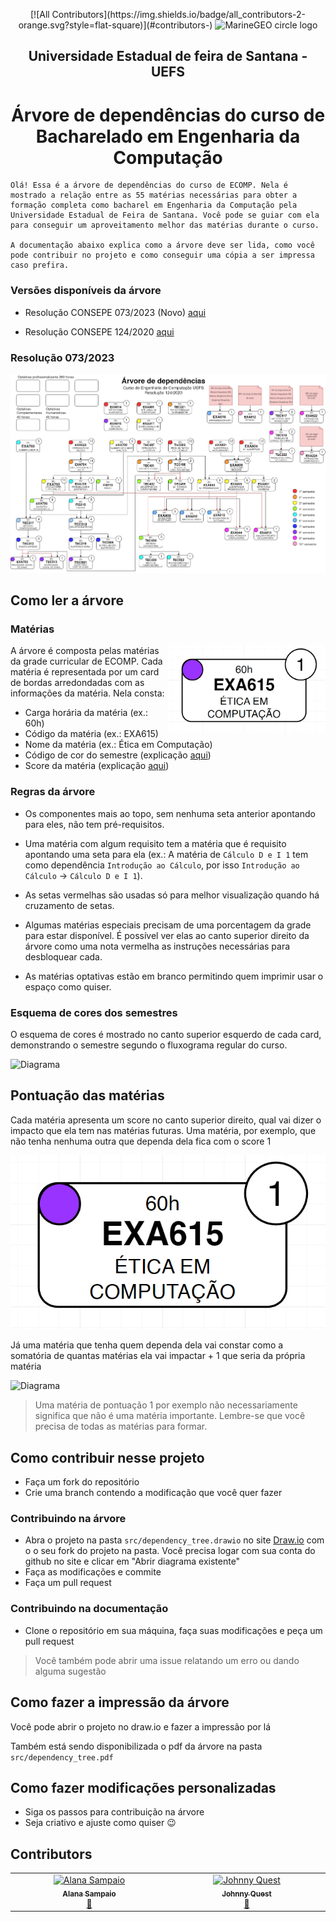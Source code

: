 <p align="center">
<!-- ALL-CONTRIBUTORS-BADGE:START - Do not remove or modify this section -->
[![All Contributors](https://img.shields.io/badge/all_contributors-2-orange.svg?style=flat-square)](#contributors-)
<!-- ALL-CONTRIBUTORS-BADGE:END -->
<img src="images/uefs.png" alt="MarineGEO circle logo" style="height: 150px; margin: 0 auto"/>
</p>

<h2 align="center">Universidade Estadual de feira de Santana - UEFS</h2>
<h1 align="center">Árvore de dependências do curso de Bacharelado em Engenharia da Computação</h1>

```
Olá! Essa é a árvore de dependências do curso de ECOMP. Nela é mostrado a relação entre as 55 matérias necessárias para obter a formação completa como bacharel em Engenharia da Computação pela Universidade Estadual de Feira de Santana. Você pode se guiar com ela para conseguir um aproveitamento melhor das matérias durante o curso.

A documentação abaixo explica como a árvore deve ser lida, como você pode contribuir no projeto e como conseguir uma cópia a ser impressa caso prefira.
```

### Versões disponíveis da árvore

- Resolução CONSEPE 073/2023 (Novo) [aqui](/src/CONSEPE%20073_2023/)

- Resolução CONSEPE 124/2020 [aqui](/src/CONSEPE%20124_2020/)

### Resolução 073/2023

![Diagrama](/images/dependency_tree.jpg)

## Como ler a árvore

### Matérias

<img align="right" width=50% src="images/etica.png" alt="MarineGEO circle logo"/>

A árvore é composta pelas matérias da grade curricular de ECOMP. Cada matéria é representada por um card de bordas arredondadas com as informações da matéria.
Nela consta:

- Carga horária da matéria (ex.: 60h)
- Código da matéria (ex.: EXA615)
- Nome da matéria (ex.: Ética em Computação)
- Código de cor do semestre (explicação [aqui](README.md/#esquema-de-cores-dos-semestres))
- Score da matéria (explicação [aqui](README.md/#pontuação-das-matérias))

### Regras da árvore

- Os componentes mais ao topo, sem nenhuma seta anterior apontando para eles, não tem pré-requisitos.

- Uma matéria com algum requisito tem a matéria que é requisito apontando uma seta para ela (ex.: A matéria de `Cálculo D e I 1` tem como dependência `Introdução ao Cálculo`, por isso `Introdução ao Cálculo` → `Cálculo D e I 1`).

- As setas vermelhas são usadas só para melhor visualização quando há cruzamento de setas.

- Algumas matérias especiais precisam de uma porcentagem da grade para estar disponível. É possível ver elas ao canto superior direito da árvore como uma nota vermelha as instruções necessárias para desbloquear cada.

- As matérias optativas estão em branco permitindo quem imprimir usar o espaço como quiser.

### Esquema de cores dos semestres

O esquema de cores é mostrado no canto superior esquerdo de cada card, demonstrando o semestre segundo o fluxograma regular do curso.

![Diagrama](/images/semestres.png)

## Pontuação das matérias

Cada matéria apresenta um score no canto superior direito, qual vai dizer o impacto que ela tem nas matérias futuras.
Uma matéria, por exemplo, que não tenha nenhuma outra que dependa dela fica com o score 1

![Diagrama](/images/etica.png)

Já uma matéria que tenha quem dependa dela vai constar como a somatória de quantas matérias ela vai impactar + 1 que seria da própria matéria

![Diagrama](/images/so.png)

> Uma matéria de pontuação 1 por exemplo não necessariamente significa que não é uma matéria importante. Lembre-se que você precisa de todas as matérias para formar.

## Como contribuir nesse projeto

- Faça um fork do repositório
- Crie uma branch contendo a modificação que você quer fazer

### Contribuindo na árvore

- Abra o projeto na pasta `src/dependency_tree.drawio` no site [Draw.io](https://app.diagrams.net/) com o o seu fork do projeto na pasta. Você precisa logar com sua conta do github no site e clicar em "Abrir diagrama existente"
- Faça as modificações e commite
- Faça um pull request

### Contribuindo na documentação

- Clone o repositório em sua máquina, faça suas modificações e peça um pull request

> Você também pode abrir uma issue relatando um erro ou dando alguma sugestão

## Como fazer a impressão da árvore

Você pode abrir o projeto no draw.io e fazer a impressão por lá

Também está sendo disponibilizada o pdf da árvore na pasta `src/dependency_tree.pdf`

## Como fazer modificações personalizadas

- Siga os passos para contribuição na árvore
- Seja criativo e ajuste como quiser 😉

## Contributors

<!-- ALL-CONTRIBUTORS-LIST:START - Do not remove or modify this section -->
<!-- prettier-ignore-start -->
<!-- markdownlint-disable -->
<table>
  <tbody>
    <tr>
      <td align="center" valign="top" width="14.28%"><a href="https://github.com/AlanaSampaio"><img src="https://avatars.githubusercontent.com/u/71518539?v=4?s=100" width="100px;" alt="Alana Sampaio"/><br /><sub><b>Alana Sampaio</b></sub></a><br /><a href="#maintenance-AlanaSampaio" title="Maintenance">🚧</a></td>
      <td align="center" valign="top" width="14.28%"><a href="https://github.com/johnnyqdp"><img src="https://avatars.githubusercontent.com/u/32348002?v=4?s=100" width="100px;" alt="Johnny Quest"/><br /><sub><b>Johnny Quest</b></sub></a><br /><a href="#maintenance-johnnyqdp" title="Maintenance">🚧</a></td>
    </tr>
  </tbody>
</table>

<!-- markdownlint-restore -->
<!-- prettier-ignore-end -->

<!-- ALL-CONTRIBUTORS-LIST:END -->
<!-- prettier-ignore-start -->
<!-- markdownlint-disable -->

<!-- markdownlint-restore -->
<!-- prettier-ignore-end -->

<!-- ALL-CONTRIBUTORS-LIST:END -->
